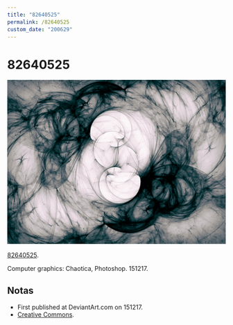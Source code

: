 ```yaml
---
title: "82640525"
permalink: /82640525
custom_date: "200629"
---
```


# 82640525

![82640525 by jProgr](/assets/images/82640525.png)

[82640525](https://www.deviantart.com/jprogr/art/82640525-578639681).

Computer graphics: Chaotica, Photoshop. 151217.

## Notas

- First published at DeviantArt.com on 151217.
- [Creative Commons](https://creativecommons.org/licenses/by/3.0/).
